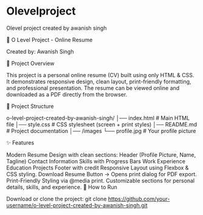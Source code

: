 # Olevelproject
Olevel project created by awanish singh

📝 O Level Project - Online Resume

Created by: Awanish Singh

📌 Project Overview

This project is a personal online resume (CV) built using only HTML & CSS.
It demonstrates responsive design, clean layout, print-friendly formatting, and professional presentation.
The resume can be viewed online and downloaded as a PDF directly from the browser.

📂 Project Structure

o-level-project-created-by-awanish-singh/ │── index.html # Main HTML file │── style.css # CSS stylesheet (screen + print styles) │── README.md # Project documentation │── /images └── profile.jpg # Your profile picture

✨ Features

Modern Resume Design with clean sections:
Header (Profile Picture, Name, Tagline)
Contact Information
Skills with Progress Bars
Work Experience
Education
Projects
Footer with credit
Responsive Layout using Flexbox & CSS styling.
Download Resume Button → Opens print dialog for PDF export.
Print-Friendly Styling via @media print.
Customizable sections for personal details, skills, and experience.
🚀 How to Run

Download or clone the project:
git clone https://github.com/your-username/o-level-project-created-by-awanish-singh.git

